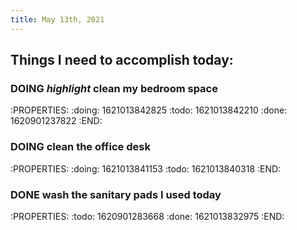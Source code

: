 ```yaml
---
title: May 13th, 2021
---
```


## Things I need to accomplish today:
### DOING *highlight* clean my bedroom space
:PROPERTIES:
:doing: 1621013842825
:todo: 1621013842210
:done: 1620901237822
:END:
### DOING clean the office desk
:PROPERTIES:
:doing: 1621013841153
:todo: 1621013840318
:END:
### DONE wash the sanitary pads I used today
:PROPERTIES:
:todo: 1620901283668
:done: 1621013832975
:END:
###
